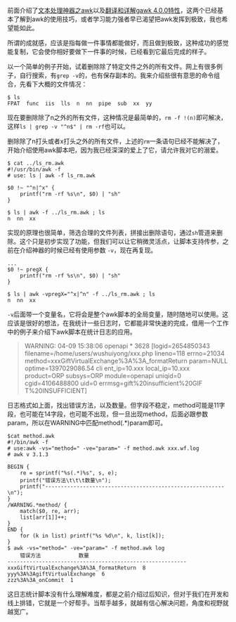 <!---title:awk脚本进阶攻略-->
<!---keywords:awk详解,awk脚本,awk进阶攻略,linux命令,awk实例-->

前面介绍了[文本处理神器之awk](http://www.huamanshu.com/blog/2014-04-03.html)以及[翻译和详解gawk 4.0.0特性](http://www.huamanshu.com/blog/2014-04-07.html)，这两个已经基本了解到awk的使用技巧，或者学习能力强者早已渴望把awk发挥到极致，我也希望能如此。

所谓的成就感，应该是指每做一件事情都能做好，而且做到极致，这种成功的感觉能复制，它会使你相好要做下一件事的时候，已经看到它最后完成的样子。

以一个简单的例子开始，试着删除除了特定文件之外的所有文件。网上有很多例子，自行搜索，有`grep -v`的，也有保存副本的。我来介绍些很有意思的命令组合，先看下大概的文件情况：

    $ ls
    FPAT  func  iis  lls  n  nn  pipe  sub  xx  yy

现在要删除除了n之外的所有文件，这种情况是最简单的，`rm -f !(n)`即可解决，这样`ls | grep -v "^n$" | rm -rf`也可以。

删除除了n打头或者x打头之外的所有文件，上述的`rm`一条语句已经不能解决了，开始介绍使用awk脚本吧，因为我已经深深的爱上了它，请允许我对它的溺爱。

    $ cat ../ls_rm.awk 
    #!/usr/bin/awk -f
    # use: ls | awk -f ls_rm.awk

    $0 !~ "^n|^x" {
        printf("rm -rf %s\n", $0) | "sh"
    }

    $ ls | awk -f ../ls_rm.awk ; ls
    n  nn  xx

实现的原理也很简单，筛选合理的文件列表，拼接出删除语句，通过`sh`管道来删除。这个只是初步实现了功能，但我们可以让它稍微灵活点，让脚本支持传参，之前在介绍神器的时候已经有使用参数 `-v`，现在再复现。

    ...
    $0 !~ pregX {
        printf("rm -rf %s\n", $0) | "sh"
    }

    $ ls | awk -vpregX="^x|^n" -f ../ls_rm.awk ; ls
    n  nn  xx

`-v`后面带一个变量名，它将会是整个awk脚本的全局变量，随时随地可以使用。这应该是很好的想法，在我统计一些日志时，它都能非常快速的完成，借用一个工作中的例子来介绍下awk脚本在统计日志的应用。

>WARNING: 04-09 15:38:06 openapi * 3628 [logid=2654850343 filename=/home/users/wushuiyong/xxx.php lineno=118 errno=21034 method=xxxGiftVirtualExchange%3A%3A_formatReturn param=NULL optime=1397029086.54 cli    ent_ip=10.xxx local_ip=10.xxx product=ORP subsys=ORP module=openapi uniqid=0 cgid=4106488800 uid=0 errmsg=gift%20insufficient%20GIF    T%20INSUFFICIENT]

日志格式如上面，找出错误方法，以及数量。但字段不稳定，method可能是11字段，也可能在14字段，也可能不出现，但一旦出现method，后面必跟参数param，所以在WARNING中匹配method(.*)param即可。

    $cat method.awk
    #!/bin/awk -f
    # use:awk -vs="method=" -ve="param=" -f method.awk xxx.wf.log
    # awk v 3.1.3

    BEGIN {
        re = sprintf("%s(.*)%s", s, e);
        printf("错误方法\t\t\t数量\n");
        printf("---------------------------------------------------------\n");
    }
    /WARNING.*method/ {
        match($0, re, arr);
        list[arr[1]]++;
    }
    END {
        for (k in list) printf("%s %d\n", k, list[k]);
    }
    $ awk -vs="method=" -ve="param=" -f method.awk log
        错误方法            数量
    ---------------------------------------------------------
    xxxGiftVirtualExchange%3A%3A_formatReturn  8
    yyy%3A%3AgiftVirtualExchange  6
    zzz%3A%3A_onCommit  1

这日志统计脚本没有什么理解难度，都是之前介绍过后知识，但对于我们在开发和线上排错，它就是一个好帮手。当帮手越多，就越有信心解决问题，角度和视野就越宽广。







